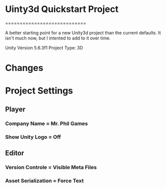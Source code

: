 # Uinty3d Quickstart Project
============================

A better starting point for a new Unity3d project than the current defaults.  It isn't much now, but I intented to add to it over time.

Unity Version 5.6.3f1
Project Type: 3D

Changes
=======

# Project Settings
## Player
### Company Name = Mr. Phil Games
### Show Unity Logo = Off
## Editor
### Version Controle = Visible Meta Files
### Asset Serialization = Force Text
